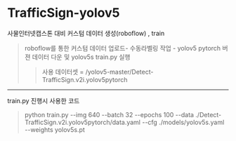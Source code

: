 # TrafficSign-yolov5
사물인터넷캡스톤 대비 커스텀 데이터 생성(roboflow) , train   
>roboflow를 통한 커스텀 데이터 업로드- 수동라벨링 작업 - yolov5 pytorch 버젼 데이터 다운 및 yolov5s train.py 실행  
>>사용 데이터셋 = /yolov5-master/Detect-TrafficSign.v2i.yolov5pytorch   
---------
train.py 진행시 사용한 코드   
>python train.py --img 640 --batch 32 --epochs 100 --data ./Detect-TrafficSign.v2i.yolov5pytorch/data.yaml --cfg ./models/yolov5s.yaml --weights yolov5s.pt
